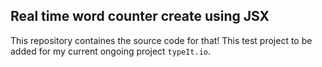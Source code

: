 ## Real time word counter create using JSX

This repository containes the source code for that! This test project to be added for my current ongoing project `typeIt.io`.
